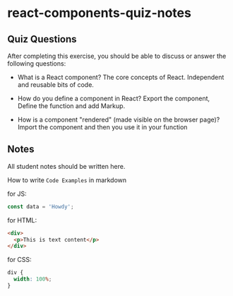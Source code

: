 # react-components-quiz-notes

## Quiz Questions

After completing this exercise, you should be able to discuss or answer the following questions:

- What is a React component?
  The core concepts of React. Independent and reusable bits of code.

- How do you define a component in React?
  Export the component, Define the function and add Markup.

- How is a component "rendered" (made visible on the browser page)?
  Import the component and then you use it in your function

## Notes

All student notes should be written here.

How to write `Code Examples` in markdown

for JS:

```javascript
const data = 'Howdy';
```

for HTML:

```html
<div>
  <p>This is text content</p>
</div>
```

for CSS:

```css
div {
  width: 100%;
}
```
